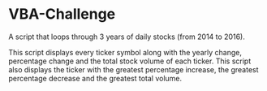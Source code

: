 # VBA-Challenge
A script that loops through 3 years of daily stocks (from 2014 to 2016).

This script displays every ticker symbol along with the yearly change, percentage change and the total stock volume of each ticker.
This script also displays the ticker with the greatest percentage increase, the greatest percentage decrease and the greatest total volume.
